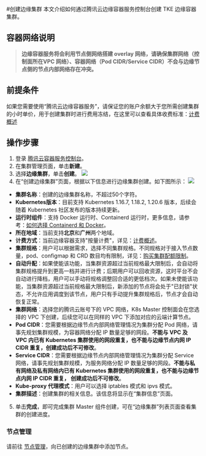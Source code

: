 
#创建边缘集群
本文介绍如何通过腾讯云边缘容器服务控制台创建 TKE 边缘容器集群。

## 容器网络说明
>**边缘容器服务将会利用节点侧网络搭建 overlay 网络，请确保集群网络（控制面所在VPC 网络）、容器网络（Pod CIDR/Service CIDR）不会与边缘节点侧的节点内部网络存在冲突。**

## 前提条件
如果您需要使用“腾讯云边缘容器服务”，请保证您的账户余额大于您所需创建集群的小时单价，用于创建集群时进行费用冻结，在这里可以查看具体收费标准：[计费概述](https://cloud.tencent.com/document/product/457/78129)

## 操作步骤
1. 登录 [腾讯云容器服务控制台](https://console.cloud.tencent.com/tke2)。
2. 在集群管理页面，单击**新建**。
3. 选择**边缘集群**，单击**创建**。
![](https://qcloudimg.tencent-cloud.cn/raw/fb9a662110a5dec583604634a07b74ca.jpg)
4. 在“创建边缘集群”页面，根据以下信息进行边缘集群创建。如下图所示：
![](https://qcloudimg.tencent-cloud.cn/raw/f6338789d50be4cc0a2e2f9066981eb6.jpg)
 - **集群名称**：创建的边缘集群名称，不超过50个字符。
 - **Kubernetes版本**：目前支持 Kubernetes 1.16.7, 1.18.2, 1.20.6 版本，后续会随着
  Kubernetes 社区发布的版本持续更新。
 - **运行时组件**：支持 Docker 运行时、Containerd 运行时，更多信息，请参考：[如何选择 Containerd 和 Docker](https://cloud.tencent.com/document/product/457/35747)。
 - **所在地域**：当前支持**北京**和**广州**两个地域。
 - **计费方式**：当前边缘容器支持"按量计费"，详见：[计费概述](https://cloud.tencent.com/document/product/457/78129)。
 - **集群规格**：用户可以根据需求，选择不同集群规格。不同规格对于接入节点数量，pod、configmap 和 CRD 数目均有限制，详见：[购买集群配额限制](https://cloud.tencent.com/document/product/457/73658)。
 - **自动升配**：如果使能该功能，当集群资源超过当前规格最大限制后，会自动将集群规格提升到更高一档并进行计费；后期用户可以回收资源，这时平台不会自动进行降档，用户可以手动将规格调整回合适的更低档次。如果未使能该功能，当集群资源超过当前规格最大限制后，新添加的节点将会处于"已封锁"状态，不允许应用调度到该节点，用户只有手动提升集群规格后，节点才会自动恢复正常。
 - **集群网络**：选择您的腾讯云账号下的 VPC 网络，K8s Master 控制面会在您选择的 VPC 下创建，后续您可以在同样的 VPC 下添加对应的云端计算节点。
 - **Pod CIDR**：您需要根据边缘节点内部网络管理情况为集群分配 Pod 网络，请事先规划集群规模，为容器网络分配 IP 数量足够的网段。**不能与 VPC 及 VPC 内已有 Kubernetes 集群使用的网段重复，也不能与边缘节点内网 IP CIDR 重复，创建成功后不可修改**。
 - **Service CIDR**：您需要根据边缘节点内部网络管理情况为集群分配 Service 网络，请事先规划集群规模，为服务网络分配 IP 数量足够的网段。**不能与私有网络及私有网络内已有 Kubernetes 集群使用的网段重复，也不能与边缘节点内网 IP CIDR 重复， 创建成功后不可修改**。
 - **Kube-proxy 代理模式**：用户可以选择 iptables 模式和 ipvs 模式。
 - **集群描述**：创建集群的相关信息。该信息将显示在“集群信息”页面。
5. 单击**完成**，即可完成集群 Master 组件创建，可在“边缘集群”列表页面查看集群的创建进度。

### 节点管理
请前往 [节点管理](https://cloud.tencent.com/document/product/457/42890)，向已创建的边缘集群中添加节点。
